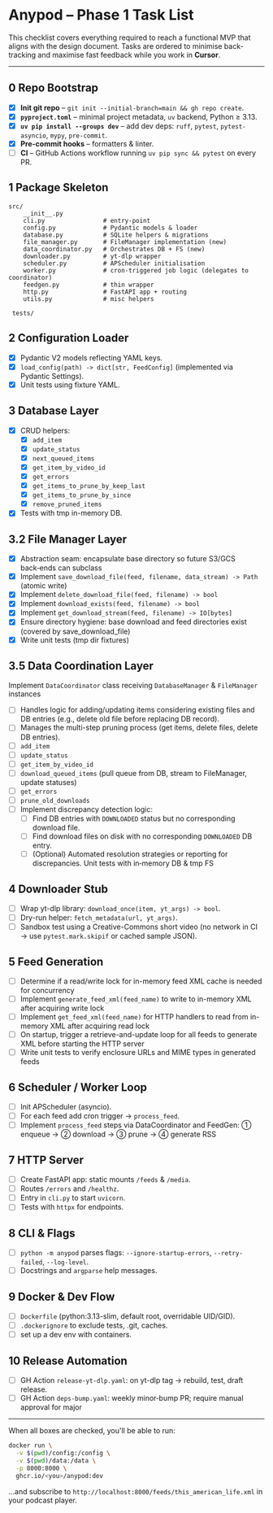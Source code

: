 # Anypod – Phase 1 Task List

This checklist covers everything required to reach a functional MVP that aligns with the design document. Tasks are ordered to minimise back-tracking and maximise fast feedback while you work in **Cursor**.

---

## 0  Repo Bootstrap
- [x] **Init git repo** – `git init --initial-branch=main && gh repo create`.
- [x] **`pyproject.toml`** – minimal project metadata, `uv` backend, Python ≥ 3.13.
- [x] **`uv pip install --groups dev`** – add dev deps: `ruff`, `pytest`, `pytest-asyncio`, `mypy`, `pre-commit`.
- [x] **Pre-commit hooks** – formatters & linter.
- [ ] **CI** – GitHub Actions workflow running `uv pip sync && pytest` on every PR.

## 1  Package Skeleton
```text
src/
    __init__.py
    cli.py                # entry‑point
    config.py             # Pydantic models & loader
    database.py           # SQLite helpers & migrations
    file_manager.py       # FileManager implementation (new)
    data_coordinator.py   # Orchestrates DB + FS (new)
    downloader.py         # yt‑dlp wrapper
    scheduler.py          # APScheduler initialisation
    worker.py             # cron‑triggered job logic (delegates to coordinator)
    feedgen.py            # thin wrapper
    http.py               # FastAPI app + routing
    utils.py              # misc helpers

 tests/
```

## 2  Configuration Loader
- [x] Pydantic V2 models reflecting YAML keys.
- [x] `load_config(path) -> dict[str, FeedConfig]` (implemented via Pydantic Settings).
- [x] Unit tests using fixture YAML.

## 3  Database Layer
- [x] CRUD helpers:
  - [x] `add_item`
  - [x] `update_status`
  - [x] `next_queued_items`
  - [x] `get_item_by_video_id`
  - [x] `get_errors`
  - [x] `get_items_to_prune_by_keep_last`
  - [x] `get_items_to_prune_by_since`
  - [x] `remove_pruned_items`
- [x] Tests with tmp in-memory DB.

## 3.2 File Manager Layer
- [x] Abstraction seam: encapsulate base directory so future S3/GCS back‑ends can subclass
- [x] Implement `save_download_file(feed, filename, data_stream) -> Path` (atomic write)
- [x] Implement `delete_download_file(feed, filename) -> bool`
- [x] Implement `download_exists(feed, filename) -> bool`
- [x] Implement `get_download_stream(feed, filename) -> IO[bytes]`
- [x] Ensure directory hygiene: base download and feed directories exist (covered by save_download_file)
- [x] Write unit tests (tmp dir fixtures)

## 3.5 Data Coordination Layer
Implement `DataCoordinator` class receiving `DatabaseManager` & `FileManager` instances
- [ ] Handles logic for adding/updating items considering existing files and DB entries (e.g., delete old file before replacing DB record).
- [ ] Manages the multi-step pruning process (get items, delete files, delete DB entries).
- [ ] `add_item`
- [ ] `update_status`
- [ ] `get_item_by_video_id`
- [ ] `download_queued_items` (pull queue from DB, stream to FileManager, update statuses)
- [ ] `get_errors`
- [ ] `prune_old_downloads`
- [ ] Implement discrepancy detection logic:
  - [ ] Find DB entries with `DOWNLOADED` status but no corresponding download file.
  - [ ] Find download files on disk with no corresponding `DOWNLOADED` DB entry.
  - [ ] (Optional) Automated resolution strategies or reporting for discrepancies.
  Unit tests with in‑memory DB & tmp FS

## 4  Downloader Stub
- [ ] Wrap yt-dlp library: `download_once(item, yt_args) -> bool`.
- [ ] Dry-run helper: `fetch_metadata(url, yt_args)`.
- [ ] Sandbox test using a Creative-Commons short video (no network in CI → use `pytest.mark.skipif` or cached sample JSON).

## 5  Feed Generation
- [ ] Determine if a read/write lock for in-memory feed XML cache is needed for concurrency
- [ ] Implement `generate_feed_xml(feed_name)` to write to in-memory XML after acquiring write lock
- [ ] Implement `get_feed_xml(feed_name)` for HTTP handlers to read from in-memory XML after acquiring read lock
- [ ] On startup, trigger a retrieve-and-update loop for all feeds to generate XML before starting the HTTP server
- [ ] Write unit tests to verify enclosure URLs and MIME types in generated feeds

## 6  Scheduler / Worker Loop
- [ ] Init APScheduler (asyncio).
- [ ] For each feed add cron trigger → `process_feed`.
- [ ] Implement `process_feed` steps via DataCoordinator and FeedGen: ① enqueue → ② download → ③ prune → ④ generate RSS

## 7  HTTP Server
- [ ] Create FastAPI app: static mounts `/feeds` & `/media`.
- [ ] Routes `/errors` and `/healthz`.
- [ ] Entry in `cli.py` to start `uvicorn`.
- [ ] Tests with `httpx` for endpoints.

## 8  CLI & Flags
- [ ] `python -m anypod` parses flags: `--ignore-startup-errors`, `--retry-failed`, `--log-level`.
- [ ] Docstrings and `argparse` help messages.

## 9  Docker & Dev Flow
- [ ] `Dockerfile` (python:3.13-slim, default root, overridable UID/GID).
- [ ] `.dockerignore` to exclude tests, .git, caches.
- [ ] set up a dev env with containers.

## 10  Release Automation
- [ ] GH Action `release-yt-dlp.yaml`: on yt-dlp tag → rebuild, test, draft release.
- [ ] GH Action `deps-bump.yaml`: weekly minor‑bump PR; require manual approval for major

---

When all boxes are checked, you'll be able to run:

```bash
docker run \
  -v $(pwd)/config:/config \
  -v $(pwd)/data:/data \
  -p 8000:8000 \
  ghcr.io/<you>/anypod:dev
```

…and subscribe to `http://localhost:8000/feeds/this_american_life.xml` in your podcast player.
